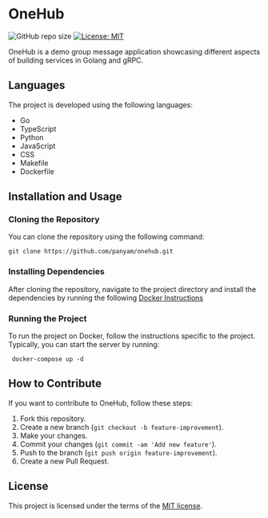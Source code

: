 <h1>OneHub</h1>
<p><img src="https://img.shields.io/github/repo-size/panyam/onehub" alt="GitHub repo size"> <a href="https://opensource.org/licenses/MIT"><img src="https://img.shields.io/badge/License-MIT-yellow.svg" alt="License: MIT"></a></p>
<p>OneHub is a demo group message application showcasing different aspects of building services in Golang and gRPC.</p>
<h2>Languages</h2>
<p>The project is developed using the following languages:</p>
<ul>
<li>Go</li>
<li>TypeScript</li>
<li>Python</li>
<li>JavaScript</li>
<li>CSS</li>
<li>Makefile</li>
<li>Dockerfile</li>
</ul>
<h2>Installation and Usage</h2>
<h3>Cloning the Repository</h3>
<p>You can clone the repository using the following command:</p>
<pre><code class="language-bash">git clone https://github.com/panyam/onehub.git
</code></pre>
<h3>Installing Dependencies</h3>
<p>After cloning the repository, navigate to the project directory and install the dependencies by running the following <a href="https://docs.docker.com/compose/install/"> Docker Instructions</a>
</code></pre>
<h3>Running the Project</h3>
<p>To run the project on Docker, follow the instructions specific to the project. Typically, you can start the server by running:</p>
<pre><code class="language-bash"> docker-compose up -d
</code></pre>
<h2>How to Contribute</h2>
<p>If you want to contribute to OneHub, follow these steps:</p>
<ol>
<li>Fork this repository.</li>
<li>Create a new branch (<code>git checkout -b feature-improvement</code>).</li>
<li>Make your changes.</li>
<li>Commit your changes (<code>git commit -am 'Add new feature'</code>).</li>
<li>Push to the branch (<code>git push origin feature-improvement</code>).</li>
<li>Create a new Pull Request.</li>
</ol>
<h2>License</h2>
<p>This project is licensed under the terms of the <a href="https://opensource.org/licenses/MIT">MIT license</a>.</p></div></div></div></div>
